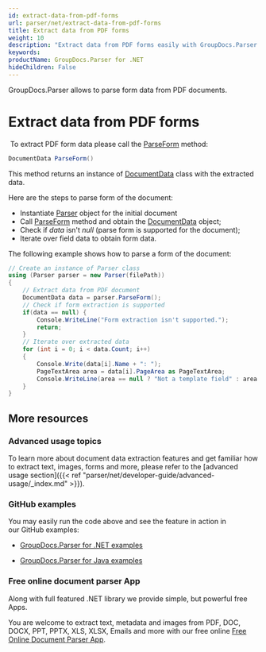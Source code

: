 ```yaml
---
id: extract-data-from-pdf-forms
url: parser/net/extract-data-from-pdf-forms
title: Extract data from PDF forms
weight: 10
description: "Extract data from PDF forms easily with GroupDocs.Parser."
keywords: 
productName: GroupDocs.Parser for .NET
hideChildren: False
---
```

GroupDocs.Parser allows to parse form data from PDF documents.

# Extract data from PDF forms

 To extract PDF form data please call the [ParseForm](https://apireference.groupdocs.com/net/parser/groupdocs.parser/parser/methods/parseform) method:

```csharp
DocumentData ParseForm()

```

This method returns an instance of [DocumentData](https://apireference.groupdocs.com/net/parser/groupdocs.parser.data/documentdata) class with the extracted data.

Here are the steps to parse form of the document:

*   Instantiate [Parser](https://apireference.groupdocs.com/net/parser/groupdocs.parser/parser) object for the initial document
*   Call [ParseForm](https://apireference.groupdocs.com/net/parser/groupdocs.parser/parser/methods/parseform) method and obtain the [DocumentData](https://apireference.groupdocs.com/net/parser/groupdocs.parser.data/documentdata) object;
*   Check if *data* isn't *null* (parse form is supported for the document);
*   Iterate over field data to obtain form data.

The following example shows how to parse a form of the document:

```csharp
// Create an instance of Parser class
using (Parser parser = new Parser(filePath))
{
    // Extract data from PDF document
    DocumentData data = parser.ParseForm();
    // Check if form extraction is supported
	if(data == null) {
		Console.WriteLine("Form extraction isn't supported.");
		return;
    }
    // Iterate over extracted data
    for (int i = 0; i < data.Count; i++)
    {
        Console.Write(data[i].Name + ": ");
        PageTextArea area = data[i].PageArea as PageTextArea;
        Console.WriteLine(area == null ? "Not a template field" : area.Text);
    }
}

```

## More resources

### Advanced usage topics

To learn more about document data extraction features and get familiar how to extract text, images, forms and more, please refer to the [advanced usage section]({{< ref "parser/net/developer-guide/advanced-usage/_index.md" >}}).

### GitHub examples

You may easily run the code above and see the feature in action in our GitHub examples:

*   [GroupDocs.Parser for .NET examples](https://github.com/groupdocs-parser/GroupDocs.Parser-for-.NET)
    
*   [GroupDocs.Parser for Java examples](https://github.com/groupdocs-parser/GroupDocs.Parser-for-Java)
    

### Free online document parser App

Along with full featured .NET library we provide simple, but powerful free Apps.

You are welcome to extract text, metadata and images from PDF, DOC, DOCX, PPT, PPTX, XLS, XLSX, Emails and more with our free online [Free Online Document Parser App](https://products.groupdocs.app/parser).
